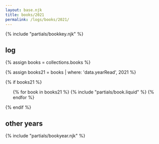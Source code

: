 ```yaml
---
layout: base.njk
title: books/2021
permalink: /logs/books/2021/
---
```


{% include "partials/bookkey.njk" %}

## log

{% assign books = collections.books %}

{% assign books21 = books | where: 'data.yearRead', 2021 %}

{% if books21 %}

<ul class="log booklist">
  {% for book in books21 %}
  {% include "partials/book.liquid" %}
  {% endfor %}
</ul>
{% endif %}

## other years

{% include "partials/bookyear.njk" %}